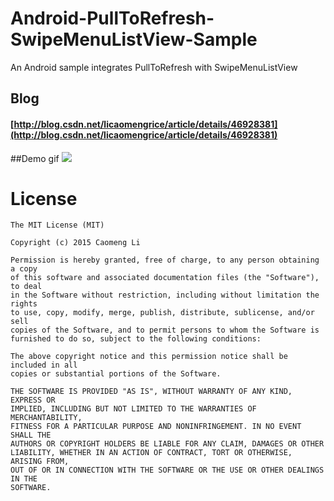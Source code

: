 # Android-PullToRefresh-SwipeMenuListView-Sample
An Android sample integrates PullToRefresh with SwipeMenuListView
## Blog
#### [http://blog.csdn.net/licaomengrice/article/details/46928381](http://blog.csdn.net/licaomengrice/article/details/46928381)

##Demo gif
![](https://github.com/licaomeng/Android-PullToRefresh-SwipeMenuListView-Sample/blob/master/demo.gif)

License
=======

    The MIT License (MIT)

    Copyright (c) 2015 Caomeng Li

	Permission is hereby granted, free of charge, to any person obtaining a copy
	of this software and associated documentation files (the "Software"), to deal
	in the Software without restriction, including without limitation the rights
	to use, copy, modify, merge, publish, distribute, sublicense, and/or sell
	copies of the Software, and to permit persons to whom the Software is
	furnished to do so, subject to the following conditions:
	
	The above copyright notice and this permission notice shall be included in all
	copies or substantial portions of the Software.

	THE SOFTWARE IS PROVIDED "AS IS", WITHOUT WARRANTY OF ANY KIND, EXPRESS OR
	IMPLIED, INCLUDING BUT NOT LIMITED TO THE WARRANTIES OF MERCHANTABILITY,
	FITNESS FOR A PARTICULAR PURPOSE AND NONINFRINGEMENT. IN NO EVENT SHALL THE
	AUTHORS OR COPYRIGHT HOLDERS BE LIABLE FOR ANY CLAIM, DAMAGES OR OTHER
	LIABILITY, WHETHER IN AN ACTION OF CONTRACT, TORT OR OTHERWISE, ARISING FROM,
	OUT OF OR IN CONNECTION WITH THE SOFTWARE OR THE USE OR OTHER DEALINGS IN THE
	SOFTWARE.
